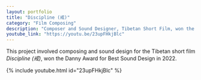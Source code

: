 ```yaml
---
layout: portfolio
title: "Discipline (戒)"
category: "Film Composing"
description: "Composer and Sound Designer, Tibetan Short Film, won the Danny Award for Best Sound Design 2022."
youtube_link: "https://youtu.be/23upFHkjBlc"
---
```


This project involved composing and sound design for the Tibetan short film *Discipline (戒)*, won the Danny Award for Best Sound Design in 2022.

{% include youtube.html id="23upFHkjBlc" %}

